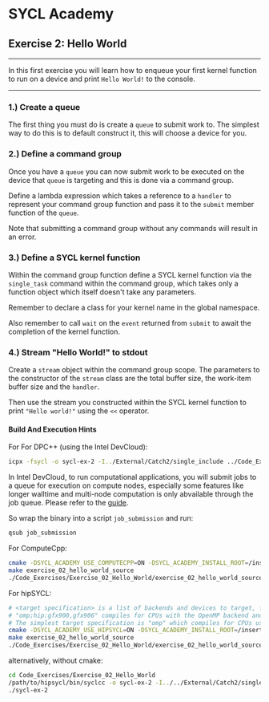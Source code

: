 # SYCL Academy

## Exercise 2: Hello World

---

In this first exercise you will learn how to enqueue your first kernel function
to run on a device and print `Hello World!` to the console.

---

### 1.) Create a queue

The first thing you must do is create a `queue` to submit work to. The simplest
way to do this is to default construct it, this will choose a device for you.

### 2.) Define a command group

Once you have a `queue` you can now submit work to be executed on the device
that `queue` is targeting and this is done via a command group.

Define a lambda expression which takes a reference to a `handler` to represent
your command group function and pass it to the `submit` member function of the
`queue`.

Note that submitting a command group without any commands will result in an
error.

### 3.) Define a SYCL kernel function

Within the command group function define a SYCL kernel function via the
`single_task` command within the command group, which takes only a function
object which itself doesn't take any parameters.

Remember to declare a class for your kernel name in the global namespace.

Also remember to call `wait` on the `event` returned from `submit` to await the
completion of the kernel function.

### 4.) Stream "Hello World!" to stdout

Create a `stream` object within the command group scope. The parameters to the
constructor of the `stream` class are the total buffer size, the work-item
buffer size and the `handler`.

Then use the stream you constructed within the SYCL kernel function to print
`"Hello world!"` using the `<<` operator.

#### Build And Execution Hints

For For DPC++ (using the Intel DevCloud):
```sh
icpx -fsycl -o sycl-ex-2 -I../External/Catch2/single_include ../Code_Exercises/Exercise_02_Hello_World/source.cpp
```
In Intel DevCloud, to run computational applications, you will submit jobs to a queue for execution on compute nodes,
especially some features like longer walltime and multi-node computation is only abvailable through the job queue.
Please refer to the [guide][devcloud-job-submission].

So wrap the binary into a script `job_submission` and run:
```sh
qsub job_submission
```

For ComputeCpp:
```sh
cmake -DSYCL_ACADEMY_USE_COMPUTECPP=ON -DSYCL_ACADEMY_INSTALL_ROOT=/insert/path/to/computecpp ..
make exercise_02_hello_world_source
./Code_Exercises/Exercise_02_Hello_World/exercise_02_hello_world_source
```


For hipSYCL:
```sh
# <target specification> is a list of backends and devices to target, for example
# "omp;hip:gfx900,gfx906" compiles for CPUs with the OpenMP backend and for AMD Vega 10 (gfx900) and Vega 20 (gfx906) GPUs using the HIP backend.
# The simplest target specification is "omp" which compiles for CPUs using the OpenMP backend.
cmake -DSYCL_ACADEMY_USE_HIPSYCL=ON -DSYCL_ACADEMY_INSTALL_ROOT=/insert/path/to/hipsycl -DHIPSYCL_TARGETS="<target specification>" ..
make exercise_02_hello_world_source
./Code_Exercises/Exercise_02_Hello_World/exercise_02_hello_world_source
```
alternatively, without cmake:
```sh
cd Code_Exercises/Exercise_02_Hello_World
/path/to/hipsycl/bin/syclcc -o sycl-ex-2 -I../../External/Catch2/single_include --hipsycl-targets="<target specification>" source.cpp
./sycl-ex-2
```


[devcloud-job-submission]: https://devcloud.intel.com/oneapi/documentation/job-submission/
